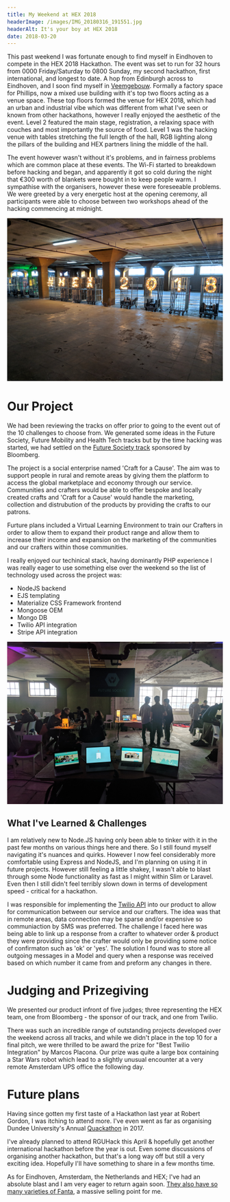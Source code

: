 ```yaml
---
title: My Weekend at HEX 2018
headerImage: /images/IMG_20180316_191551.jpg
headerAlt: It's your boy at HEX 2018
date: 2018-03-20
---
```


This past weekend I was fortunate enough to find myself in Eindhoven to compete in the HEX 2018 Hackathon. The event was set to run for 32 hours from 0000 Friday/Saturday to 0800 Sunday, my second hackathon, first international, and longest to date. A hop from Edinburgh across to Eindhoven, and I soon find myself in [Veemgebouw](http://www.vershalhetveem.nl/nl/home). Formally a factory space for Phillips, now a mixed use building with it's top two floors acting as a venue space. These top floors formed the venue for HEX 2018, which had an urban and industrial vibe which was different from what I've seen or known from other hackathons, however I really enjoyed the aesthetic of the event. Level 2 featured the main stage, registration, a relaxing space with couches and most importantly the source of food. Level 1 was the hacking venue with tables stretching the full length of the hall, RGB lighting along the pillars of the building and HEX partners lining the middle of the hall.

The event however wasn't without it's problems, and in fairness problems which are common place at these events. The Wi-Fi started to breakdown before hacking and began, and apparently it got so cold during the night that €300 worth of blankets were bought in to keep people warm. I sympathise with the organisers, however these were foreseeable problems. We were greeted by a very energetic host at the opening ceremony, all participants were able to choose between two workshops ahead of the hacking commencing at midnight.

![#HEX2018](/images/IMG_20180318_071759.jpg "#HEX2018")

# Our Project

We had been reviewing the tracks on offer prior to going to the event out of the 10 challenges to choose from. We generated some ideas in the Future Society, Future Mobility and Health Tech tracks but by the time hacking was started, we had settled on the [Future Society track](https://joinhex.com/future-society/) sponsored by Bloomberg.

The project is a social enterprise named 'Craft for a Cause'. The aim was to support people in rural and remote areas by giving them the platform to access the global marketplace and economy through our service. Communities and crafters would be able to offer bespoke and locally created crafts and 'Craft for a Cause' would handle the marketing, collection and distrubution of the products by providing the crafts to our patrons.

Furture plans included a Virtual Learning Environment to train our Crafters in order to allow them to expand their product range and allow them to increase their income and expansion on the marketing of the communities and our crafters within those communities.

I really enjoyed our techinical stack, having dominantly PHP experience I was really eager to use something else over the weekend so the list of technology used across the project was:
- NodeJS backend
- EJS templating
- Materialize CSS Framework frontend
- Mongoose OEM
- Mongo DB
- Twilio API integration
- Stripe API integration

![Craft for a Cause](/images/IMG_20180318_083950.jpg "Craft for a Cause")

## What I've Learned & Challenges

I am relatively new to Node.JS having only been able to tinker with it in the past few months on various things here and there. So I still found myself navigating it's nuances and quirks. However I now feel considerably more comfortable using Express and NodeJS, and I'm planning on using it in future projects. However still feeling a little shakey, I wasn't able to blast through some Node functionality as fast as I might within Slim or Laravel. Even then I still didn't feel terribly slown down in terms of development speed - critical for a hackathon.

I was responsible for implementing the [Twilio API](https://www.twilio.com/) into our product to allow for communication between our service and our crafters. The idea was that in remote areas, data connection may be sparse and/or expensive so communiaction by SMS was preferred. The challenge I faced here was being able to link up a response from a crafter to whatever order & product they were providing since the crafter would only be providing some notice of confirmaton such as 'ok' or 'yes'. The solution I found was to store all outgoing messages in a Model and query when a response was received based on which number it came from and preform any changes in there.

# Judging and Prizegiving

We presented our product infront of five judges; three representing the HEX team, one from Bloomberg - the sponsor of our track, and one from Twilio.

There was such an incredible range of outstanding projects developed over the weekend across all tracks, and while we didn't place in the top 10 for a final pitch, we were thrilled to be award the prize for "Best Twilio Integration" by Marcos Placona. Our prize was quite a large box containing a Star Wars robot which lead to a slightly unusual encounter at a very remote Amsterdam UPS office the following day.

# Future plans

Having since gotten my first taste of a Hackathon last year at Robert Gordon, I was itching to attend more. I've even went as far as organising Dundee University's Annual [Quackathon](http://conorhaining.com/Dundees-Hackathon/) in 2017.

I've already planned to attend RGUHack this April & hopefully get another international hackathon before the year is out. Even some discussions of organising another hackathon, but that's a long way off but still a very exciting idea. Hopefully I'll have something to share in a few months time.

As for Eindhoven, Amsterdam, the Netherlands and HEX; I've had an absolute blast and I am very eager to return again soon. [They also have so many varieties of Fanta](https://twitter.com/conhaining/status/975833264786198528), a massive selling point for me.
